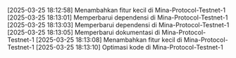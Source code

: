 [2025-03-25 18:12:58] Menambahkan fitur kecil di Mina-Protocol-Testnet-1
[2025-03-25 18:13:01] Memperbarui dependensi di Mina-Protocol-Testnet-1
[2025-03-25 18:13:03] Memperbarui dependensi di Mina-Protocol-Testnet-1
[2025-03-25 18:13:05] Memperbarui dokumentasi di Mina-Protocol-Testnet-1
[2025-03-25 18:13:08] Menambahkan fitur kecil di Mina-Protocol-Testnet-1
[2025-03-25 18:13:10] Optimasi kode di Mina-Protocol-Testnet-1
